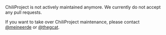 ChiliProject is not actively maintained anymore. We currently do not accept any pull requests.

If you want to take over ChiliProject maintenance, please contact [@meineerde](https://github.com/meineerde) or [@thegcat](https://github.com/thegcat).
